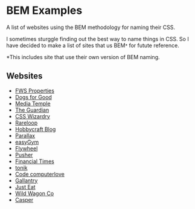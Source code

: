 # BEM Examples
A list of websites using the BEM methodology for naming their CSS.

I sometimes sturggle finding out the best way to name things in CSS. So I have decided to make a list of sites that us BEM<small>*</small> for futute reference.

*This includes site that use their own version of BEM naming.

## Websites
- [FWS Properties](https://www.fwsproperties.co.uk/)
- [Dogs for Good](https://www.dogsforgood.org/)
- [Media Temple](https://mediatemple.net/)
- [The Guardian](https://www.theguardian.com/)
- [CSS Wizardry](https://csswizardry.com/)
- [Rareloop](https://www.rareloop.com/)
- [Hobbycraft Blog](http://blog.hobbycraft.co.uk/)
- [Parallax](https://parall.ax/)
- [easyGym](https://www.easygym.co.uk/)
- [Flywheel](https://getflywheel.com/)
- [Pusher](https://pusher.com/)
- [Financial Times](https://www.ft.com/)
- [tonik](http://tonik.pl/)
- [Code computerlove](https://www.codecomputerlove.com/)
- [Gallantry](https://gallantry.com/)
- [Just Eat](https://www.just-eat.co.uk/)
- [Wild Wagon Co](https://wildwagon.co.nz/)
- [Casper](https://casper.com/)
